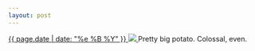 ```yaml
---
layout: post
---
```


<p>
  <a href="/300">
    <time>{{ page.date | date: "%e %B %Y" }}</time>
    <img src="{{ site.assets_url }}/300.jpg">
  </a>
  Pretty big potato. Colossal, even.
</p>

